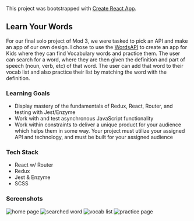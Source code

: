 This project was bootstrapped with [Create React App](https://github.com/facebook/create-react-app).

## Learn Your Words
For our final solo project of Mod 3, we were tasked to pick an API and make an app of our own design. I chose to use the [WordsAPI](https://www.wordsapi.com/#) to create an app for Kids where they can find Vocabulary words and practice them. The user can search for a word, where they are then given the definition and part of speech (noun, verb, etc) of that word. The user can add that word to their vocab list and also practice their list by matching the word with the definition.

### Learning Goals
- Display mastery of the fundamentals of Redux, React, Router, and testing with Jest/Enzyme
- Work with and test asynchronous JavaScript functionality
- Work within constraints to deliver a unique product for your audience which helps them in some way. Your project must utilize your assigned API and technology, and must be built for your assigned audience

### Tech Stack
- React w/ Router 
- Redux 
- Jest & Enzyme 
- SCSS


### Screenshots
![home page](https://imgur.com/QHcvSYq)
![searched word](https://imgur.com/cSCLCc2)
![vocab list](https://imgur.com/ND4B0S5)
![practice page](https://imgur.com/c6TWR4v)
